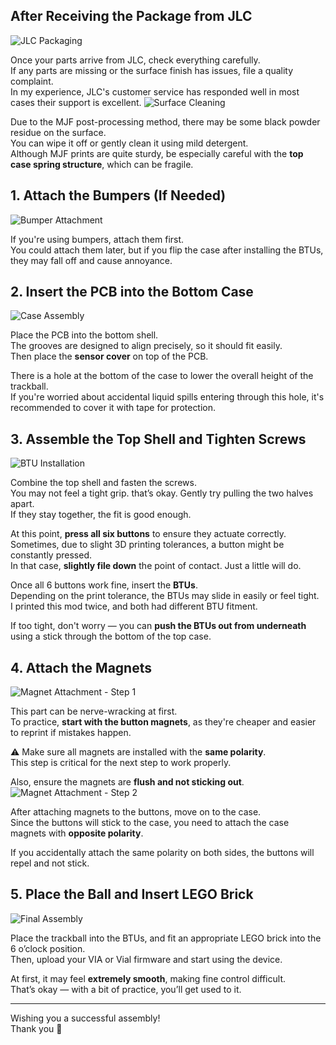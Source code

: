 
## After Receiving the Package from JLC
![JLC Packaging](https://github.com/Dexter-KBD/mod/blob/8e74e8d43174bb9c2544ebb85e6870862ea003aa/50-55mm%20Ball%20(Thinner%20Bezel)/Image/Assembly%20guide/jlc.JPEG?raw=true)

Once your parts arrive from JLC, check everything carefully.  
If any parts are missing or the surface finish has issues, file a quality complaint.  
In my experience, JLC's customer service has responded well in most cases their support is excellent.
![Surface Cleaning](https://github.com/Dexter-KBD/mod/blob/316abd50027329fc95061f0bf5042964325b481b/50-55mm%20Ball%20(Thinner%20Bezel)/Image/Assembly%20guide/dirty.JPEG?raw=true)

Due to the MJF post-processing method, there may be some black powder residue on the surface.  
You can wipe it off or gently clean it using mild detergent.  
Although MJF prints are quite sturdy, be especially careful with the **top case spring structure**, which can be fragile.



## 1. Attach the Bumpers (If Needed)
![Bumper Attachment](https://github.com/Dexter-KBD/mod/blob/316abd50027329fc95061f0bf5042964325b481b/50-55mm%20Ball%20(Thinner%20Bezel)/Image/Assembly%20guide/bum.JPEG?raw=true)

If you're using bumpers, attach them first.  
You could attach them later, but if you flip the case after installing the BTUs, they may fall off and cause annoyance.



## 2. Insert the PCB into the Bottom Case
![Case Assembly](https://github.com/Dexter-KBD/mod/blob/316abd50027329fc95061f0bf5042964325b481b/50-55mm%20Ball%20(Thinner%20Bezel)/Image/Assembly%20guide/assemble.JPEG?raw=true)

Place the PCB into the bottom shell.  
The grooves are designed to align precisely, so it should fit easily.  
Then place the **sensor cover** on top of the PCB.

There is a hole at the bottom of the case to lower the overall height of the trackball.  
If you're worried about accidental liquid spills entering through this hole, it's recommended to cover it with tape for protection.


## 3. Assemble the Top Shell and Tighten Screws
![BTU Installation](https://github.com/Dexter-KBD/mod/blob/316abd50027329fc95061f0bf5042964325b481b/50-55mm%20Ball%20(Thinner%20Bezel)/Image/Assembly%20guide/btu.JPEG?raw=true)

Combine the top shell and fasten the screws.  
You may not feel a tight grip. that’s okay. Gently try pulling the two halves apart.  
If they stay together, the fit is good enough.

At this point, **press all six buttons** to ensure they actuate correctly.  
Sometimes, due to slight 3D printing tolerances, a button might be constantly pressed.  
In that case, **slightly file down** the point of contact. Just a little will do.

Once all 6 buttons work fine, insert the **BTUs**.  
Depending on the print tolerance, the BTUs may slide in easily or feel tight.  
I printed this mod twice, and both had different BTU fitment.

If too tight, don't worry — you can **push the BTUs out from underneath** using a stick through the bottom of the top case.



## 4. Attach the Magnets
![Magnet Attachment - Step 1](https://github.com/Dexter-KBD/mod/blob/316abd50027329fc95061f0bf5042964325b481b/50-55mm%20Ball%20(Thinner%20Bezel)/Image/Assembly%20guide/magnet1.JPEG?raw=true)

This part can be nerve-wracking at first.  
To practice, **start with the button magnets**, as they're cheaper and easier to reprint if mistakes happen.

⚠️ Make sure all magnets are installed with the **same polarity**.  
This step is critical for the next step to work properly.

Also, ensure the magnets are **flush and not sticking out**.
![Magnet Attachment - Step 2](https://github.com/Dexter-KBD/mod/blob/316abd50027329fc95061f0bf5042964325b481b/50-55mm%20Ball%20(Thinner%20Bezel)/Image/Assembly%20guide/magnet2.JPEG?raw=true)

After attaching magnets to the buttons, move on to the case.  
Since the buttons will stick to the case, you need to attach the case magnets with **opposite polarity**.

If you accidentally attach the same polarity on both sides, the buttons will repel and not stick.



## 5. Place the Ball and Insert LEGO Brick
![Final Assembly](https://github.com/Dexter-KBD/mod/blob/316abd50027329fc95061f0bf5042964325b481b/50-55mm%20Ball%20(Thinner%20Bezel)/Image/Assembly%20guide/finish.webp?raw=true)

Place the trackball into the BTUs, and fit an appropriate LEGO brick into the 6 o’clock position.  
Then, upload your VIA or Vial firmware and start using the device.

At first, it may feel **extremely smooth**, making fine control difficult.  
That’s okay — with a bit of practice, you’ll get used to it.

---

Wishing you a successful assembly!  
Thank you 🙏

